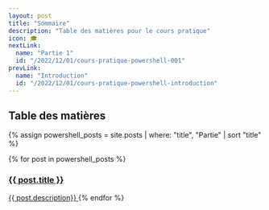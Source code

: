 ```yaml
---
layout: post
title: "Sommaire"
description: "Table des matières pour le cours pratique"
icon: 🎓
nextLink:
  name: "Partie 1"
  id: "/2022/12/01/cours-pratique-powershell-001"
prevLink:
  name: "Introduction"
  id: "/2022/12/01/cours-pratique-powershell-introduction"
---
```


## Table des matières

{% assign powershell_posts = site.posts | where: "title", "Partie" | sort "title" %}
<div class="div_summary">
{% for post in powershell_posts %}
    <a href="{{ post.id }}">
        <h3>{{ post.title }}</h3>
        <span>{{ post.description}}</span>
    </a>
{% endfor %}
</div>

